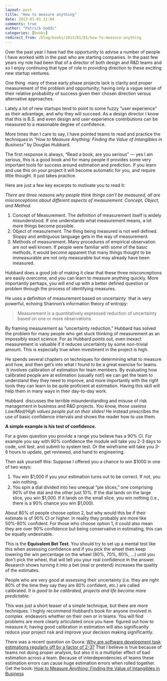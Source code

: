 ```yaml
---
layout: post
title: "How to measure anything"
date: 2013-01-01 11:04
comments: true
author: "Patrick Goddi"
categories: [books]
redirect_from: /blog/books/2013/01/01/how-to-measure-anything
---
```

Over the past year I have had the opportunity to advise a number of people I have worked with in the past who are starting companies. In the past few years my role had been that of a director of both design and R&amp;D teams and so I enjoy continuing that type of role in providing direction to these exciting new startup ventures.

One thing  many of these early phase projects lack is clarity and proper measurement of the problem and opportunity; having only a vague sense of their relative probability of success given their chosen direction versus alternative approaches.

Lately a lot of new startups tend to point to some fuzzy “user experience” as their advantage, and why they will succeed. As a design director I know that this is B.S. and even design and user experience contributions can be measured to a reasonable degree of confidence.

More times than I care to say, I have pointed teams to read and practice the techniques in *"How to Measure Anything: Finding the Value of Intangibles in Business"* by Douglas Hubbard.

The first response is always, “Read a book, are you serious” — yes I am serious, this is a good book and for many people it provides some very important tools for success around estimation and prediction. If you learn and use this on your project it will become automatic for you, and require little thought. It just takes practice.

Here are just a few key excerpts to motivate you to read it:

*There are three reasons why people think things can’t be measured, all are misconceptions about different aspects of measurement: Concept, Object, and Method.*

1. Concept of Measurement. The definition of measurement itself is widely misunderstood. If one understands what measurement means, a lot more things become possible.
1. Object of measurement. The thing being measured is not well defined. Sloppy and ambiguous language gets in the way of measurement.
1. Methods of measurement. Many procedures of empirical observation are not well known. If people were familiar with some of the basic methods, it would become apparent that many things thought to be immeasurable are not only measurable but may already have been measured.


Hubbard does a good job of making it clear that these three misconceptions are easily overcome, and you can learn to measure anything quickly. More importantly perhaps, you will end up with a better defined question or problem through the process of identifying measures.

He uses a definition of measurement based on uncertainty  that is very powerful, echoing Shannon’s information theory of entropy:

> Measurement is a quantitatively expressed reduction of uncertainty based on one or more observations.

By framing measurement as “uncertainty reduction,” Hubbard has solved the problem for many people who get stuck thinking of measurement as an impossibly exact science. For as Hubbard points out, even inexact measurement is valuable if it reduces uncertainty by some non-trivial amount. This is especially true when investment in the project is high.

He spends several chapters on techniques for determining what to measure and how, and then get’s into what I found to be a great exercise for teams.  It involves calibration of estimation for team members. By evaluating how calibrated people are at estimation (usually not!) we can get the team to understand they they need to improve, and more importantly with the right tools they can learn to be quite proficient at estimation. Having this skill will help them in many ways in their day-to-day work.

Hubbard  discusses the terrible misunderstanding and misuse of risk management in business and R&amp;D projects. *You know, those useless Low/Med/High values people put on their slides!* He instead prescribes the use of basic confidence intervals and shows the reader how to use them.

**A simple example is his test of confidence.**

For a given question you provide a range you believe has a 90% CI. For example you say with 90% confidence the module will take you 2-3 days to code, unit test, and submit to system test. Or the wireframe will take you 3-6 hours to update, get reviewed, and hand to engineering.

Then ask yourself this: Suppose I offered you a chance to win $1000 in one of two ways:

1. You win $1,000 if you your estimation turns out to be correct. If not, you win nothing.
1. You spin a dial divided into two unequal “pie slices,” one comprising 90% of the dial and the other just 10%. If the dial lands on the large slice, you win $1,000. If it lands on the small slice, you win nothing (i.e., there is a 90% chance you win $1,000).
		
About 80% of people choose option 2, but why would this be if their estimate is of 90% CI or higher. In reality they probably are more like 50%-80% confident. For those who choose option 1, it could also mean they are over 90% confidence but being conservative in estimating, this can be equally undesirable.

This is the **Equivalent Bet Test**. You should try to set up a mental test like this when assessing confidence and if you pick the wheel then keep lowering the win percentage on the wheel (80%, 70%, 60%, …) until you don’t pick the wheel, that will tell you your real confidence in the answer. Research shows turning it into a bet (real or pretend) increases the quality of the estimates.

People who are very good at assessing their uncertainty (i.e. they are right 80% of the time they say they are 80% confident, etc.) are called calibrated. *It is good to be calibrated, projects and life become more predictable.*

This was just a short teaser of a simple technique, but there are more techniques. I highly recommend Hubbard’s book for anyone involved in complex  endeavors whether on their own or in teams. You will find problems are more clearly articulated once you have  figured out how to measure it; having good calibration in estimation will also significantly reduce your project risk and improve your decision making significantly.

There was a recent question on Quora: [Why are software development task estimations regularly off by a factor of 2-3?](http://www.quora.com/Engineering-Management/Why-are-software-development-task-estimations-regularly-off-by-a-factor-of-2-3) That I believe is true because of teams not doing proper analysis, but also it is a multiplier effect of bad estimation across a team. Because of interdependencies of teams these estimation errors can cause huge estimation errors when rolled together.
Get the book: [How to Measure Anything: Finding the Value of Intangibles in Business](http://www.amazon.com/How-Measure-Anything-Intangibles-ebook/dp/B003GWX8YO/)
